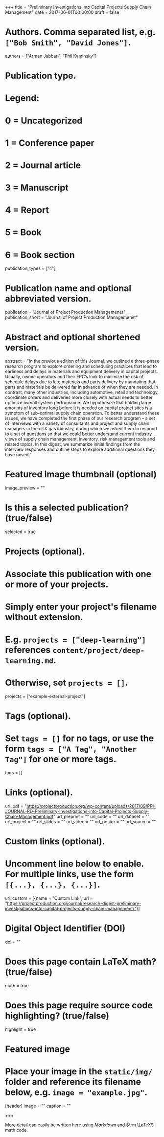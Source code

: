 +++
title = "Preliminary Investigations into Capital Projects Supply Chain Management"
date = 2017-06-01T00:00:00
draft = false

# Authors. Comma separated list, e.g. `["Bob Smith", "David Jones"]`.
authors = ["Arman Jabbari", "Phil Kaminsky"]

# Publication type.
# Legend:
# 0 = Uncategorized
# 1 = Conference paper
# 2 = Journal article
# 3 = Manuscript
# 4 = Report
# 5 = Book
# 6 = Book section
publication_types = ["4"]

# Publication name and optional abbreviated version.
publication = "Journal of Project Production Managemenet"
publication_short = "Journal of Project Production Managemenet"

# Abstract and optional shortened version.
abstract = "In the previous edition of this Journal, we outlined a three-phase research program to explore ordering and scheduling practices that lead to earliness and delays in materials and equipment delivery in capital projects. Usually, owner-operators and their EPC’s look to minimize the risk of schedule delays due to late materials and parts delivery by mandating that parts and materials be delivered far in advance of when they are needed. In contrast, many other industries, including automotive, retail and technology, coordinate orders and deliveries more closely with actual needs to better optimize overall system performance. We hypothesize that holding large amounts of inventory long before it is needed on capital project sites is a symptom of sub-optimal supply chain operation. To better understand these issues, we have completed the first phase of our research program – a set of interviews with a variety of consultants and project and supply chain managers in the oil & gas industry, during which we asked them to respond to a set of questions so that we could better understand current industry views of supply chain management, inventory, risk management tools and related topics. In this digest, we summarize initial findings from the interview responses and outline steps to explore additional questions they have raised."

# Featured image thumbnail (optional)
image_preview = ""

# Is this a selected publication? (true/false)
selected = true

# Projects (optional).
#   Associate this publication with one or more of your projects.
#   Simply enter your project's filename without extension.
#   E.g. `projects = ["deep-learning"]` references `content/project/deep-learning.md`.
#   Otherwise, set `projects = []`.
projects = ["example-external-project"]

# Tags (optional).
#   Set `tags = []` for no tags, or use the form `tags = ["A Tag", "Another Tag"]` for one or more tags.
tags = []

# Links (optional).
url_pdf = "https://projectproduction.org/wp-content/uploads/2017/09/PPI-JOURNAL-RD-Preliminary-Investigations-into-Capital-Projects-Supply-Chain-Management.pdf"
url_preprint = ""
url_code = ""
url_dataset = ""
url_project = ""
url_slides = ""
url_video = ""
url_poster = ""
url_source = ""

# Custom links (optional).
#   Uncomment line below to enable. For multiple links, use the form `[{...}, {...}, {...}]`.
url_custom = [{name = "Custom Link", url = "https://projectproduction.org/journal/research-digest-preliminary-investigations-into-capital-projects-supply-chain-management/"}]

# Digital Object Identifier (DOI)
doi = ""

# Does this page contain LaTeX math? (true/false)
math = true

# Does this page require source code highlighting? (true/false)
highlight = true

# Featured image
# Place your image in the `static/img/` folder and reference its filename below, e.g. `image = "example.jpg"`.
[header]
image = ""
caption = ""

+++

More detail can easily be written here using *Markdown* and $\rm \LaTeX$ math code.

